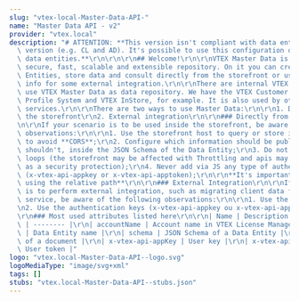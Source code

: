 ```yaml
---
slug: "vtex-local-Master-Data-API-"
name: "Master Data API - v2"
provider: "vtex.local"
description: "# ATTENTION: **This version isn't compliant with data entities of old\
  \ version (e.g. CL and AD). It's possible to use this configuration only to new\
  \ data entities.**\r\n\r\n\r\n## Welcome!\r\n\r\nVTEX Master Data is an easy-to-use,\
  \ secure, fast, scalable and extensible repository. On it you can create your own\
  \ Entities, store data and consult directly from the storefront or use it to store\
  \ info for some external integration.\r\n\r\nThere are internal VTEX modules that\
  \ use VTEX Master Data as data repository. We have the VTEX Customer Service, VTEX\
  \ Profile System and VTEX InStore, for example. It is also used by other internal\
  \ services.\r\n\r\nThere are two ways to use Master Data:\r\n\r\n1. Directly from\
  \ the storefront\r\n2. External integration\r\n\r\n### Directly from the storefront\r\
  \n\r\nIf your scenario is to be used inside the storefront, be aware of the following\
  \ observations:\r\n\r\n1. Use the storefront host to query or store information\
  \ to avoid **CORS**;\r\n2. Configure which information should be public and which\
  \ shouldn't, inside the JSON Schema of the Data Entity;\r\n3. Do not create query\
  \ loops (the storefront may be affected with Throttling and apis may be turned off\
  \ as a security protection);\r\n4. Never add via JS any type of authentication key\
  \ (x-vtex-api-appkey or x-vtex-api-apptoken);\r\n\r\n**It's important to avoid CORS\
  \ using the relative path**\r\n\r\n### External Integration\r\n\r\nIf your scenario\
  \ is to perform external integration, such as migrating client data from another\
  \ service, be aware of the following observations:\r\n\r\n1. Use the host ```{{accountName}}.vtexcommercestable.com.br```;\r\
  \n2. Use the authentication keys (x-vtex-api-appkey ou x-vtex-api-apptoken);\r\n\
  \r\n### Most used attributes listed here\r\n\r\n| Name | Description |\r\n| --------\
  \ | -------- |\r\n| accountName | Account name in VTEX License Manager |\r\n| name\
  \ | Data Entity name |\r\n| schema | JSON Schema of a Data Entity |\r\n| id | Identifier\
  \ of a document |\r\n| x-vtex-api-appKey | User key |\r\n| x-vtex-api-appToken |\
  \ User token |"
logo: "vtex.local-Master-Data-API--logo.svg"
logoMediaType: "image/svg+xml"
tags: []
stubs: "vtex.local-Master-Data-API--stubs.json"
---
```

